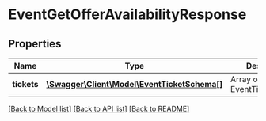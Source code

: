 # EventGetOfferAvailabilityResponse

## Properties
Name | Type | Description | Notes
------------ | ------------- | ------------- | -------------
**tickets** | [**\Swagger\Client\Model\EventTicketSchema[]**](EventTicketSchema.md) | Array of EventTicketSchema. | [optional] 

[[Back to Model list]](../../README.md#documentation-for-models) [[Back to API list]](../../README.md#documentation-for-api-endpoints) [[Back to README]](../../README.md)

